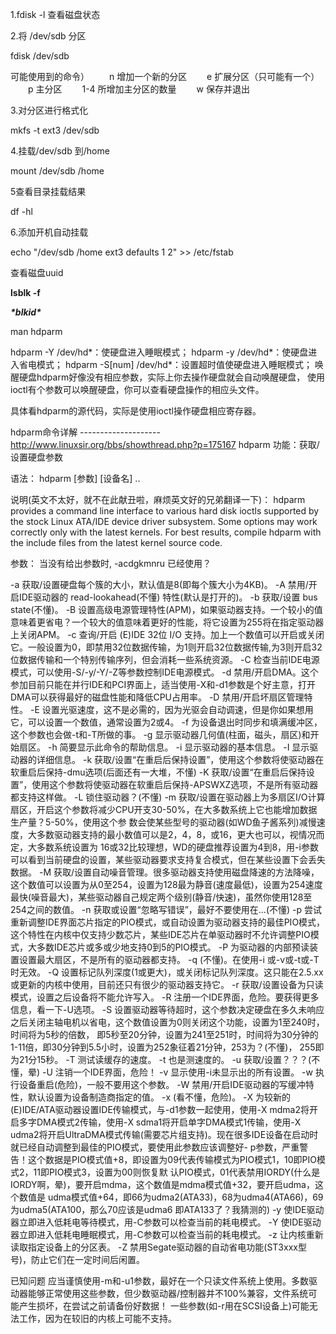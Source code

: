 1.fdisk -l 查看磁盘状态

2.将 /dev/sdb 分区

fdisk /dev/sdb

 

可能使用到的命令）
  n 增加一个新的分区
  e 扩展分区（只可能有一个）
  p 主分区
  1-4 所增加主分区的数量
  w 保存并退出

 

3.对分区进行格式化

mkfs -t ext3 /dev/sdb

4.挂载/dev/sdb 到/home

mount /dev/sdb /home

5查看目录挂载结果

df -hl

6.添加开机自动挂载

echo "/dev/sdb /home ext3 defaults 1 2" >> /etc/fstab

 

查看磁盘uuid

**lsblk -f**

***\*blkid\****

 

man hdparm

hdparm -Y /dev/hd*：使硬盘进入睡眠模式；
hdparm -y /dev/hd*：使硬盘进入省电模式；
hdparm -S[num] /dev/hd*：设置超时值使硬盘进入睡眠模式；
唤醒硬盘hdparm好像没有相应参数，实际上你去操作硬盘就会自动唤醒硬盘，
使用ioctl有个参数可以唤醒硬盘，你可以查看硬盘操作的相应头文件。

具体看hdparm的源代码，实际是使用ioctl操作硬盘相应寄存器。

 

hdparm命令详解
\--------------------
http://www.linuxsir.org/bbs/showthread.php?p=175167
hdparm 功能：获取/设置硬盘参数

语法：
hdparm [参数] [设备名] ..

说明(英文不太好，就不在此献丑啦，麻烦英文好的兄弟翻译一下)：
hdparm provides a command line interface to various hard disk ioctls supported by the stock Linux ATA/IDE device driver subsystem. Some options may work correctly only with the latest kernels. For best results, compile hdparm with the include files from the latest kernel source code.

参数：
当没有给出参数时, -acdgkmnru 已经使用？

-a 获取/设置硬盘每个簇的大小，默认值是8(即每个簇大小为4KB)。
-A 禁用/开启IDE驱动器的 read-lookahead(不懂) 特性(默认是打开的)。
-b 获取/设置 bus state(不懂)。
-B 设置高级电源管理特性(APM)，如果驱动器支持。一个较小的值意味着更省电？一个较大的值意味着更好的性能，将它设置为255将在指定驱动器上关闭APM。
-c 查询/开启 (E)IDE 32位 I/O 支持。加上一个数值可以开启或关闭它。一般设置为0，即禁用32位数据传输，为1则开启32位数据传输,为3则开启32位数据传输和一个特别传输序列，但会消耗一些系统资源。
-C 检查当前IDE电源模式，可以使用-S/-y/-Y/-Z等参数控制IDE电源模式。
-d 禁用/开启DMA。这个参加目前只能在并行IDE和PCI界面上，适当使用-X和-d1参数是个好主意，打开DMA可以获得最好的磁盘性能和降低CPU占用率。
-D 禁用/开启坏扇区管理特性。
-E 设置光驱速度，这不是必需的，因为光驱会自动调速，但是你如果想用它，可以设置一个数值，通常设置为2或4。
-f 为设备退出时同步和填满缓冲区，这个参数也会做-t和-T所做的事。
-g 显示驱动器几何值(柱面，磁头，扇区)和开始扇区。
-h 简要显示此命令的帮助信息。
-i 显示驱动器的基本信息。
-I 显示驱动器的详细信息。
-k 获取/设置“在重启后保持设置”，使用这个参数将使驱动器在软重启后保持-dmu选项(后面还有一大堆，不懂)
-K 获取/设置“在重启后保持设置”，使用这个参数将使驱动器在软重启后保持-APSWXZ选项，不是所有驱动器都支持这样做。 
-L 锁住驱动器？(不懂)
-m 获取/设置在驱动器上为多扇区I/O计算扇区，开启这个参数将减少CPU开支30-50%，在大多数系统上它也能增加数据生产量？5-50%，使用这个参 数会使某些型号的驱动器(如WD鱼子酱系列)减慢速度，大多数驱动器支持的最小数值可以是2，4，8，或16，更大也可以，视情况而定，大多数系统设置为 16或32比较理想，WD的硬盘推荐设置为4到8，用-i参数可以看到当前硬盘的设置，某些驱动器要求支持复合模式，但在某些设置下会丢失数据。
-M 获取/设置自动噪音管理。很多驱动器支持使用磁盘降速的方法降噪，这个数值可以设置为从0至254，设置为128最为静音(速度最低)，设置为254速度最快(噪音最大)，某些驱动器自己规定两个级别(静音/快速)，虽然你使用128至254之间的数值。
-n 获取或设置“忽略写错误”，最好不要使用在...(不懂)
-p 尝试重新调整IDE界面芯片指定的PIO模式，或自动设置为驱动器支持的最佳PIO模式，这个特性在内核中仅支持少数芯片，某些IDE芯片在单驱动器时不允许调整PIO模式，大多数IDE芯片或多或少地支持0到5的PIO模式。
-P 为驱动器的内部预读装置设置最大扇区，不是所有的驱动器都支持。
-q (不懂)。在使用-i 或-v或-t或-T时无效。
-Q 设置标记队列深度(1或更大)，或关闭标记队列深度。这只能在2.5.xx或更新的内核中使用，目前还只有很少的驱动器支持它。
-r 获取/设置设备为只读模式，设置之后设备将不能允许写入。
-R 注册一个IDE界面，危险。要获得更多信息，看一下-U选项。
-S 设置驱动器等待超时，这个参数决定硬盘在多久未响应之后关闭主轴电机以省电，这个数值设置为0则关闭这个功能，设置为1至240时，时间将为5秒的倍数， 即5秒至20分钟，设置为241至251时，时间将为30分钟的1-11倍，即30分钟到5.5小时，设置为252象征着21分钟，253为？(不懂)， 255即为21分15秒。
-T 测试读缓存的速度。
-t 也是测速度的。
-u 获取/设置？？？(不懂，晕)
-U 注销一个IDE界面，危险！
-v 显示使用-i未显示出的所有设置。
-w 执行设备重启(危险)，一般不要用这个参数。
-W 禁用/开启IDE驱动器的写缓冲特性，默认设置为设备制造商指定的值。
-x (看不懂，危险)。
-X 为较新的(E)IDE/ATA驱动器设置IDE传输模式，与-d1参数一起使用，使用-X mdma2将开启多字DMA模式2传输，使用-X sdma1将开启单字DMA模式1传输，使用-X udma2将开启UltraDMA模式传输(需要芯片组支持)。现在很多IDE设备在启动时就已经自动调整到最佳的PIO模式，要使用此参数应该调整好- p参数，严重警告！这个数据是PIO模式值+8，即设置为09代表传输模式为PIO模式1，10即PIO模式2，11即PIO模式3，设置为00则恢复默 认PIO模式，01代表禁用IORDY(什么是IORDY啊，晕)，要开启mdma，这个数值是mdma模式值+32，要开启udma，这个数值是 udma模式值+64，即66为udma2(ATA33)，68为udma4(ATA66)，69为udma5(ATA100，那么70应该是udma6 即ATA133了？我猜测的)
-y 使IDE驱动器立即进入低耗电等待模式，用-C参数可以检查当前的耗电模式。
-Y 使IDE驱动器立即进入低耗电睡眠模式，用-C参数可以检查当前的耗电模式。
-z 让内核重新读取指定设备上的分区表。
-Z 禁用Segate驱动器的自动省电功能(ST3xxx型号)，防止它们在一定时间后闲置。

已知问题
应当谨慎使用-m和-u1参数，最好在一个只读文件系统上使用。多数驱动器能够正常使用这些参数，但少数驱动器/控制器并不100%兼容，文件系统可能产生损坏，在尝试之前请备份好数据！
一些参数(如-r用在SCSI设备上)可能无法工作，因为在较旧的内核上可能不支持。